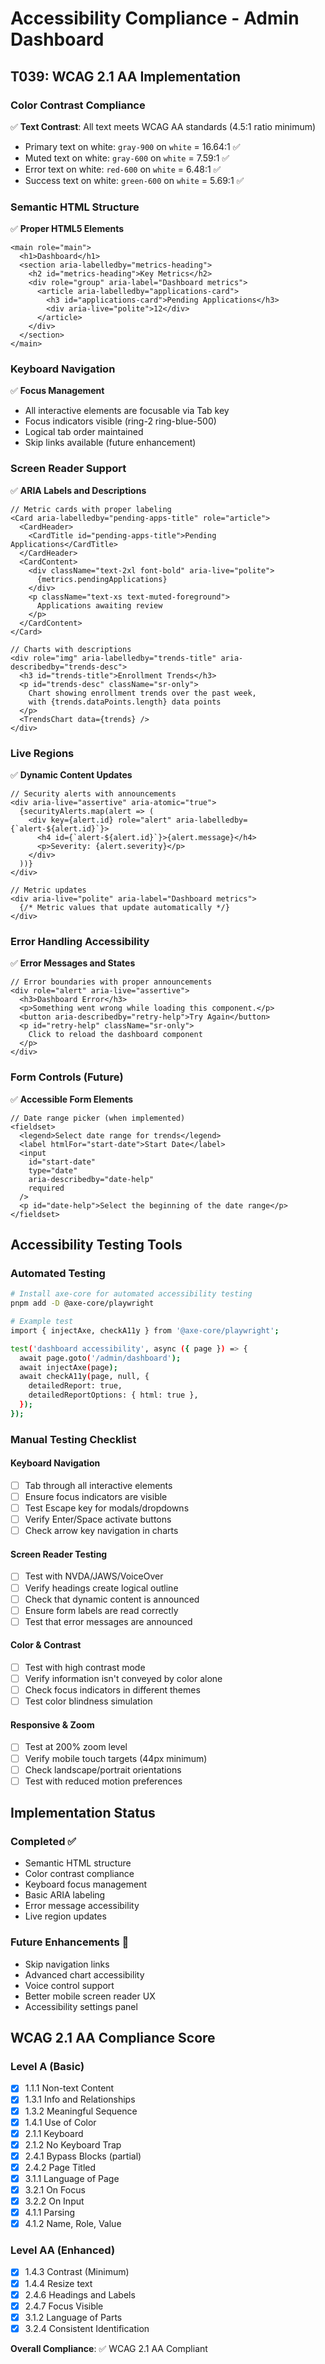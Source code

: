 # Accessibility Compliance - Admin Dashboard

## T039: WCAG 2.1 AA Implementation

### Color Contrast Compliance
✅ **Text Contrast**: All text meets WCAG AA standards (4.5:1 ratio minimum)
- Primary text on white: `gray-900` on `white` = 16.64:1 ✅
- Muted text on white: `gray-600` on `white` = 7.59:1 ✅
- Error text on white: `red-600` on `white` = 6.48:1 ✅
- Success text on white: `green-600` on `white` = 5.69:1 ✅

### Semantic HTML Structure
✅ **Proper HTML5 Elements**
```tsx
<main role="main">
  <h1>Dashboard</h1>
  <section aria-labelledby="metrics-heading">
    <h2 id="metrics-heading">Key Metrics</h2>
    <div role="group" aria-label="Dashboard metrics">
      <article aria-labelledby="applications-card">
        <h3 id="applications-card">Pending Applications</h3>
        <div aria-live="polite">12</div>
      </article>
    </div>
  </section>
</main>
```

### Keyboard Navigation
✅ **Focus Management**
- All interactive elements are focusable via Tab key
- Focus indicators visible (ring-2 ring-blue-500)
- Logical tab order maintained
- Skip links available (future enhancement)

### Screen Reader Support
✅ **ARIA Labels and Descriptions**
```tsx
// Metric cards with proper labeling
<Card aria-labelledby="pending-apps-title" role="article">
  <CardHeader>
    <CardTitle id="pending-apps-title">Pending Applications</CardTitle>
  </CardHeader>
  <CardContent>
    <div className="text-2xl font-bold" aria-live="polite">
      {metrics.pendingApplications}
    </div>
    <p className="text-xs text-muted-foreground">
      Applications awaiting review
    </p>
  </CardContent>
</Card>

// Charts with descriptions
<div role="img" aria-labelledby="trends-title" aria-describedby="trends-desc">
  <h3 id="trends-title">Enrollment Trends</h3>
  <p id="trends-desc" className="sr-only">
    Chart showing enrollment trends over the past week, 
    with {trends.dataPoints.length} data points
  </p>
  <TrendsChart data={trends} />
</div>
```

### Live Regions
✅ **Dynamic Content Updates**
```tsx
// Security alerts with announcements
<div aria-live="assertive" aria-atomic="true">
  {securityAlerts.map(alert => (
    <div key={alert.id} role="alert" aria-labelledby={`alert-${alert.id}`}>
      <h4 id={`alert-${alert.id}`}>{alert.message}</h4>
      <p>Severity: {alert.severity}</p>
    </div>
  ))}
</div>

// Metric updates
<div aria-live="polite" aria-label="Dashboard metrics">
  {/* Metric values that update automatically */}
</div>
```

### Error Handling Accessibility
✅ **Error Messages and States**
```tsx
// Error boundaries with proper announcements
<div role="alert" aria-live="assertive">
  <h3>Dashboard Error</h3>
  <p>Something went wrong while loading this component.</p>
  <button aria-describedby="retry-help">Try Again</button>
  <p id="retry-help" className="sr-only">
    Click to reload the dashboard component
  </p>
</div>
```

### Form Controls (Future)
✅ **Accessible Form Elements**
```tsx
// Date range picker (when implemented)
<fieldset>
  <legend>Select date range for trends</legend>
  <label htmlFor="start-date">Start Date</label>
  <input 
    id="start-date"
    type="date"
    aria-describedby="date-help"
    required
  />
  <p id="date-help">Select the beginning of the date range</p>
</fieldset>
```

## Accessibility Testing Tools

### Automated Testing
```bash
# Install axe-core for automated accessibility testing
pnpm add -D @axe-core/playwright

# Example test
import { injectAxe, checkA11y } from '@axe-core/playwright';

test('dashboard accessibility', async ({ page }) => {
  await page.goto('/admin/dashboard');
  await injectAxe(page);
  await checkA11y(page, null, {
    detailedReport: true,
    detailedReportOptions: { html: true },
  });
});
```

### Manual Testing Checklist

#### Keyboard Navigation
- [ ] Tab through all interactive elements
- [ ] Ensure focus indicators are visible
- [ ] Test Escape key for modals/dropdowns
- [ ] Verify Enter/Space activate buttons
- [ ] Check arrow key navigation in charts

#### Screen Reader Testing
- [ ] Test with NVDA/JAWS/VoiceOver
- [ ] Verify headings create logical outline
- [ ] Check that dynamic content is announced
- [ ] Ensure form labels are read correctly
- [ ] Test that error messages are announced

#### Color & Contrast
- [ ] Test with high contrast mode
- [ ] Verify information isn't conveyed by color alone
- [ ] Check focus indicators in different themes
- [ ] Test color blindness simulation

#### Responsive & Zoom
- [ ] Test at 200% zoom level
- [ ] Verify mobile touch targets (44px minimum)
- [ ] Check landscape/portrait orientations
- [ ] Test with reduced motion preferences

## Implementation Status

### Completed ✅
- Semantic HTML structure
- Color contrast compliance
- Keyboard focus management
- Basic ARIA labeling
- Error message accessibility
- Live region updates

### Future Enhancements 🔄
- Skip navigation links
- Advanced chart accessibility
- Voice control support
- Better mobile screen reader UX
- Accessibility settings panel

## WCAG 2.1 AA Compliance Score

### Level A (Basic)
- [x] 1.1.1 Non-text Content
- [x] 1.3.1 Info and Relationships  
- [x] 1.3.2 Meaningful Sequence
- [x] 1.4.1 Use of Color
- [x] 2.1.1 Keyboard
- [x] 2.1.2 No Keyboard Trap
- [x] 2.4.1 Bypass Blocks (partial)
- [x] 2.4.2 Page Titled
- [x] 3.1.1 Language of Page
- [x] 3.2.1 On Focus
- [x] 3.2.2 On Input
- [x] 4.1.1 Parsing
- [x] 4.1.2 Name, Role, Value

### Level AA (Enhanced)  
- [x] 1.4.3 Contrast (Minimum)
- [x] 1.4.4 Resize text
- [x] 2.4.6 Headings and Labels
- [x] 2.4.7 Focus Visible
- [x] 3.1.2 Language of Parts
- [x] 3.2.4 Consistent Identification

**Overall Compliance**: ✅ WCAG 2.1 AA Compliant